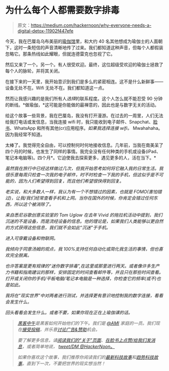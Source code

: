 # 为什么每个人都需要数字排毒

> 原文：<https://medium.com/hackernoon/why-everyone-needs-a-digital-detox-11902f447efe>

今天，我在巴厘岛乌布美丽的[瑜伽馆](http://www.theyogabarn.com/)里，和大约 40 名其他想成为瑜伽士的人面朝下，这时一条短信的声音清晰地传了过来。我们都知道这种声音，但每个人都假装忽略它。那条热线如此耀眼，但就连德雷克也忽视了它。

然后又来了一个。另一个。有人很受欢迎。最终，这位超级受欢迎的瑜伽士拯救了每个人的脉轮，并将其关闭。

在接下来的一天里，我开始意识到我们是多么的紧密相连。这不是什么新鲜事——设备无处不在。Wifi 无处不在。我们都知道这一点。

然而让我感兴趣的是我们所有人*选择*的联系程度。这个人怎么就不能忍受 90 分钟的断线。*做瑜伽，*这可能是你能做的最禅意的，因此也是与数字无关的活动。

给这个故事一些背景，我在巴厘岛，我没有打开漫游。在过去的一周里，人们无法给我打电话或发信息，当我连接 wifi 时，我只能收到电子邮件、Snapchat、[脸书](https://hackernoon.com/tagged/facebook)、WhatsApp 和所有其他(cr)应用程序。*如果我选择连接 wifi。* Mwahahaha。因为我经常不知道。

太棒了。我觉得完全自由，可以控制何时何地接收信息。几年前，当我在南美呆了四个月的时候，也发生了同样的事情。我完全没有任何种类的手机或设备(iPad、笔记本电脑等)。四个月*。它迫使我去探索更多，遇见更多的人，活在当下。*

*虽然我在旅行中已经这样做过几次，但我开始思考如何将它融入我的日常生活。我很乐意每周只检查一次我的电子邮件，时不时检查一下我的手机，但这似乎是不可能的，因为人们希望得到回复，而且他们希望很快得到回复。*

*老实说，和大多数人一样，我认为有一个不想错过的因素，也就是 FOMO(害怕错过)，让我/我们经常查看手机和上网。当你在国外的时候，你肯定会错过任何东西，所以这个被消除了。*

*来自悉尼谷歌创意实验室的 Tom Uglow 在去年 Vivid 的拖拉机活动中提到，我们沉迷的不是设备，而是流经设备的信息。他的理论是，如果我们人类能够以更自然的方式获得这些信息，我们就不会如此“沉迷”于手机。*

*进入可穿戴设备和物联网。*

*我倾向于同意汤姆的观点，我 100%支持任何自动化或简化我生活的事情，但也喜欢完全脱离。*

*也许答案是更有规律的“迷你数字排毒”,在这里或那里进行两天。或者像许多生产力书籍和指南建议的那样，安排固定的时间查看邮件等，并且只在那些时间查看。打开或关闭你的手机/平板电脑/笔记本电脑是一种选择，你检查它的频率(或不)也是如此。*

*我将在“现实世界”中对两者进行测试，并选择更有意识地控制我的数字连接，看看会发生什么。*

*回头看看会发生什么。或者不要，如果你现在正在上瑜伽课的话。*

> *[黑客中午](http://bit.ly/Hackernoon)是黑客如何开始他们的下午。我们是 [@AMI](http://bit.ly/atAMIatAMI) 家庭的一员。我们现在[接受投稿](http://bit.ly/hackernoonsubmission)，并乐意[讨论广告&赞助](mailto:partners@amipublications.com)机会。*
> 
> *要了解更多信息，请[阅读我们的“关于”页面](https://goo.gl/4ofytp)、[在脸书上点赞/给我们发消息](http://bit.ly/HackernoonFB)，或者简单地说， [tweet/DM @HackerNoon。](https://goo.gl/k7XYbx)*
> 
> *如果你喜欢这个故事，我们推荐你阅读我们的[最新科技故事](http://bit.ly/hackernoonlatestt)和[趋势科技故事](https://hackernoon.com/trending)。直到下一次，不要把世界的现实想当然！*